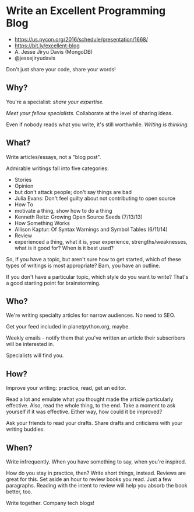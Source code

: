 Write an Excellent Programming Blog
===================================

* https://us.pycon.org/2016/schedule/presentation/1668/
* https://bit.ly/excellent-blog
* A. Jesse Jiryu Davis (MongoDB)
* @jessejiryudavis

Don't just share your code, share your words!

Why?
----
You're a specialist: *share your expertise.*

*Meet your fellow specialists.* Collaborate at the level of sharing ideas.

Even if nobody reads what you write, it's still worthwhile. *Writing is thinking.*

What?
-----
Write articles/essays, not a "blog post".

Admirable writings fall into five categories:
* Stories
* Opinion
 * but don't attack people; don't say things are bad
 * Julia Evans: Don't feel guilty about not contributing to open source
* How To
 * motivate a thing, show how to do a thing
 * Kenneth Reitz: Growing Open Source Seeds (7/13/13)
* How Something Works
 * Allison Kaptur: Of Syntax Warnings and Symbol Tables (6/11/14)
* Review
 * experienced a thing, what it is, your experience, strengths/weaknesses, what
   is it good for? When is it best used?

So, if you have a topic, but aren't sure how to get started, which of these
types of writings is most appropriate? Bam, you have an outline.

If you don't have a particular topic, which style do you want to write? That's
a good starting point for brainstorming.

Who?
----
We're writing specialty articles for narrow audiences. No need to SEO.

Get your feed included in planetpython.org, maybe.

Weekly emails - notify them that you've written an article their subscribers
will be interested in.

Specialists will find you.

How?
----
Improve your writing: practice, read, get an editor.

Read a lot and emulate what you thought made the article particularly
effective. Also, read the whole thing, to the end. Take a moment to ask
yourself if it was effective. Either way, how could it be improved?

Ask your friends to read your drafts. Share drafts and criticisms with your
writing buddies.

When?
-----
Write infrequently. When you have something to say, when you're inspired.

How do you stay in practice, then? Write short things, instead. Reviews are
great for this. Set aside an hour to review books you read. Just a few
paragraphs. Reading with the intent to review will help you absorb the book
better, too.

Write together. Company tech blogs!
